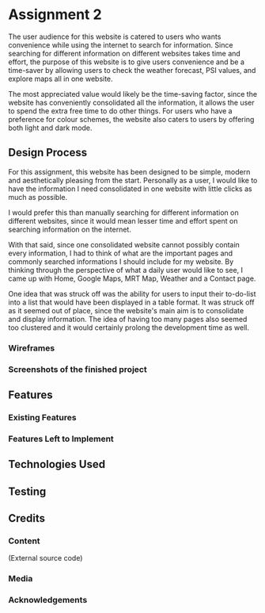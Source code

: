# Assignment 2
The user audience for this website is catered to users who wants convenience while using the internet to search for information. Since searching for different information on different websites takes time and effort, the purpose of this website is to give users convenience and be a time-saver by allowing users to check the weather forecast, PSI values, and explore maps all in one website.

The most appreciated value would likely be the time-saving factor, since the website has conveniently consolidated all the information, it allows the user to spend the extra free time to do other things. For users who have a preference for colour schemes, the website also caters to users by offering both light and dark mode.

## Design Process
For this assignment, this website has been designed to be simple, modern and aesthetically pleasing from the start. Personally as a user, I would like to have the information I need consolidated in one website with little clicks as much as possible. 

I would prefer this than manually searching for different information on different websites, since it would mean lesser time and effort spent on searching information on the internet.

With that said, since one consolidated website cannot possibly contain every information, I had to think of what are the important pages and commonly searched informations I should include for my website. By thinking through the perspective of what a daily user would like to see, I came up with Home, Google Maps, MRT Map, Weather and a Contact page. 

One idea that was struck off was the ability for users to input their to-do-list into a list that would have been displayed in a table format. It was struck off as it seemed out of place, since the website's main aim is to consolidate and display information. The idea of having too many pages also seemed too clustered and it would certainly prolong the development time as well.
### Wireframes

### Screenshots of the finished project
## Features
### Existing Features
### Features Left to Implement

## Technologies Used
## Testing

## Credits
### Content
(External source code)

### Media
### Acknowledgements
